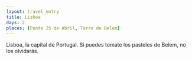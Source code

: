 ```yaml
---
layout: travel_entry
title: Lisboa
days: 2
places: [Ponte 25 de Abril, Torre de Belem]
---
```

Lisboa, la capital de Portugal. Si puedes tomate los pasteles de Belem, no los olvidarás.